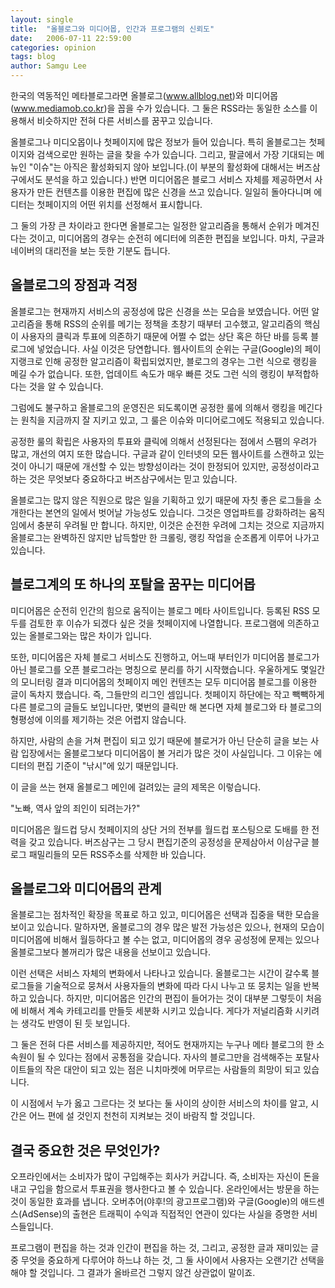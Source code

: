 ```yaml
---
layout: single
title:  "올블로그와 미디어몹, 인간과 프로그램의 신뢰도"
date:   2006-07-11 22:59:00
categories: opinion
tags: blog
author: Samgu Lee
---
```

한국의 역동적인 메타블로그라면 올블로그(www.allblog.net)와 미디어몹(www.mediamob.co.kr)을 꼽을 수가 있습니다. 그 둘은 RSS라는 동일한 소스를 이용해서 비슷하지만 전혀 다른 서비스를 꿈꾸고 있습니다.

올블로그나 미디오몹이나 첫페이지에 많은 정보가 들어 있습니다. 특히 올블로그는 첫페이지와 검색으로만 원하는 글을 찾을 수가 있습니다. 그리고, 팔글에서 가장 기대되는 메뉴인 "이슈"는 아직은 활성화되지 않아 보입니다.(이 부분의 활성화에 대해서는 버즈삼구에서도 분석을 하고 있습니다.) 반면 미디어몹은 블로그 서비스 자체를 제공하면서 사용자가 만든 컨텐츠를 이용한 편집에 많은 신경을 쓰고 있습니다. 일일히 돌아다니며 에디터는 첫페이지의 어떤 위치를 선정해서 표시합니다.

그 둘의 가장 큰 차이라고 한다면 올블로그는 일정한 알고리즘을 통해서 순위가 메겨진다는 것이고, 미디어몹의 경우는 순전히 에디터에 의존한 편집을 보입니다. 마치, 구글과 네이버의 대리전을 보는 듯한 기분도 듭니다.

## 올블로그의 장점과 걱정

올블로그는 현재까지 서비스의 공정성에 많은 신경을 쓰는 모습을 보였습니다. 어떤 알고리즘을 통해 RSS의 순위를 메기는 정책을 초창기 때부터 고수했고, 알고리즘의 핵심이 사용자의 클릭과 투표에 의존하기 때문에 어쩔 수 없는 상단 혹은 하단 바를 등록 블로그에 넣었습니다. 사실 이것은 당연합니다. 웹사이트의 순위는 구글(Google)의 페이지랭크로 인해 공정한 알고리즘이 확립되었지만, 블로그의 경우는 그런 식으로 랭킹을 메길 수가 없습니다. 또한, 업데이트 속도가 매우 빠른 것도 그런 식의 랭킹이 부적합하다는 것을 알 수 있습니다.

그럼에도 불구하고 올블로그의 운영진은 되도록이면 공정한 룰에 의해서 랭킹을 메긴다는 원칙을 지금까지 잘 지키고 있고, 그 룰은 이슈와 미디어로그에도 적용되고 있습니다.

공정한 룰의 확립은 사용자의 투표와 클릭에 의해서 선정된다는 점에서 스팸의 우려가 많고, 개선의 여지 또한 많습니다. 구글과 같이 인터넷의 모든 웹사이트를 스캔하고 있는 것이 아니기 때문에 개선할 수 있는 방향성이라는 것이 한정되어 있지만, 공정성이라고 하는 것은 무엇보다 중요하다고 버즈삼구에서는 믿고 있습니다.

올블로그는 많지 않은 직원으로 많은 일을 기획하고 있기 때문에 자칫 좋은 로그들을 소개한다는 본연의 일에서 벗어날 가능성도 있습니다. 그것은 영업파트를 강화하려는 움직임에서 충분히 우려될 만 합니다. 하지만, 이것은 순전한 우려에 그치는 것으로 지금까지 올블로그는 완벽하진 않지만 납득할만 한 크롤링, 랭킹 작업을 순조롭게 이루어 나가고 있습니다.

## 블로그계의 또 하나의 포탈을 꿈꾸는 미디어몹

미디어몹은 순전히 인간의 힘으로 움직이는 블로그 메타 사이트입니다. 등록된 RSS 모두를 검토한 후 이슈가 되겠다 싶은 것을 첫페이지에 나열합니다. 프로그램에 의존하고 있는 올블로그와는 많은 차이가 입니다.

또한, 미디어몹은 자체 블로그 서비스도 진행하고, 어느때 부터인가 미디어몹 블로그가 아닌 블로그를 오픈 블로그라는 명칭으로 분리를 하기 시작했습니다. 우울하게도 몇일간의 모니터링 결과 미디어몹의 첫페이지 메인 컨텐츠는 모두 미디어몹 블로그를 이용한 글이 독차지 했습니다. 즉, 그들만의 리그인 셈입니다. 첫페이지 하단에는 작고 빽빽하게 다른 블로그의 글들도 보입니다만, 몇번의 클릭만 해 본다면 자체 블로그와 타 블로그의 형평성에 이의를 제기하는 것은 어렵지 않습니다.

하지만, 사람의 손을 거쳐 편집이 되고 있기 때문에 블로거가 아닌 단순히 글을 보는 사람 입장에서는 올블로그보다 미디어몹이 볼 거리가 많은 것이 사실입니다. 그 이유는 에디터의 편집 기준이 "낚시"에 있기 때문입니다.

이 글을 쓰는 현재 올블로그 메인에 걸려있는 글의 제목은 이렇습니다.

"노빠, 역사 앞의 죄인이 되려는가?"

미디어몹은 월드컵 당시 첫페이지의 상단 거의 전부를 월드컵 포스팅으로 도배를 한 전력을 갖고 있습니다. 버즈삼구는 그 당시 편집기준의 공정성을 문제삼아서 이삼구글 블로그 패밀리들의 모든 RSS주소를 삭제한 바 있습니다.

## 올블로그와 미디어몹의 관계

올블로그는 점차적인 확장을 목표로 하고 있고, 미디어몹은 선택과 집중을 택한 모습을 보이고 있습니다. 말하자면, 올블로그의 경우 많은 발전 가능성은 있으나, 현재의 모습이 미디어몹에 비해서 월등하다고 볼 수는 없고, 미디어몹의 경우 공성정에 문제는 있으나 올블로그보다 볼꺼리가 많은 내용을 선보이고 있습니다.

이런 선택은 서비스 자체의 변화에서 나타나고 있습니다. 올블로그는 시간이 갈수록 블로그들을 기술적으로 뭉쳐서 사용자들의 변화에 따라 다시 나누고 또 뭉치는 일을 반복하고 있습니다. 하지만, 미디어몹은 인간의 편집이 들어가는 것이 대부분 그렇듯이 처음에 비해서 계속 카테고리를 만들듯 세분화 시키고 있습니다. 게다가 저널리즘화 시키려는 생각도 반영이 된 듯 보입니다.

그 둘은 전혀 다른 서비스를 제공하지만, 적어도 현재까지는 누구나 메타 블로그의 한 소속원이 될 수 있다는 점에서 공통점을 갖습니다. 자사의 블로그만을 검색해주는 포탈사이트들의 작은 대안이 되고 있는 점은 니치마켓에 머무르는 사람들의 희망이 되고 있습니다.

이 시점에서 누가 옳고 그르다는 것 보다는 둘 사이의 상이한 서비스의 차이를 알고, 시간은 어느 편에 설 것인지 천천히 지켜보는 것이 바람직 할 것입니다.

## 결국 중요한 것은 무엇인가?

오프라인에서는 소비자가 많이 구입해주는 회사가 커갑니다. 즉, 소비자는 자신이 돈을 내고 구입을 함으로서 투표권을 행사한다고 볼 수 있습니다. 온라인에서는 방문을 하는 것이 동일한 효과를 냅니다. 오버추어(야후!의 광고프로그램)와 구글(Google)의 애드센스(AdSense)의 출현은 트래픽이 수익과 직접적인 연관이 있다는 사실을 증명한 서비스들입니다.

프로그램이 편집을 하는 것과 인간이 편집을 하는 것, 그리고, 공정한 글과 재미있는 글 중 무엇을 중요하게 다루어야 하느냐 하는 것, 그 둘 사이에서 사용자는 오랜기간 선택을 해야 할 것입니다. 그 결과가 올바르건 그렇지 않건 상관없이 말이죠.
